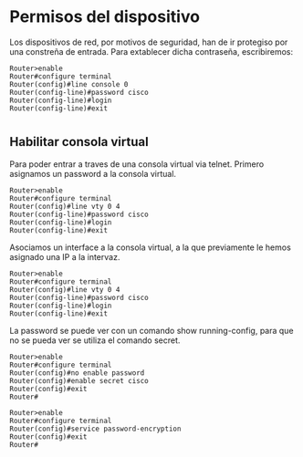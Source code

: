 # Permisos del dispositivo

Los dispositivos de red, por motivos de seguridad, han de ir protegiso por una constreña de entrada.
Para extablecer dicha contraseña, escribiremos:

```
Router>enable
Router#configure terminal
Router(config)#line console 0
Router(config-line)#password cisco
Router(config-line)#login
Router(config-line)#exit
```

# 

## Habilitar consola virtual

Para poder entrar a traves de una consola virtual via telnet. 
Primero asignamos un password a la consola virtual.

```
Router>enable
Router#configure terminal
Router(config)#line vty 0 4
Router(config-line)#password cisco
Router(config-line)#login
Router(config-line)#exit
```

Asociamos un interface a la consola virtual, a la que previamente le hemos asignado una IP a la intervaz.

```
Router>enable
Router#configure terminal
Router(config)#line vty 0 4
Router(config-line)#password cisco
Router(config-line)#login
Router(config-line)#exit
```

La password se puede ver con un comando show running-config, para que no se pueda ver se utiliza el comando secret.

```
Router>enable
Router#configure terminal
Router(config)#no enable password
Router(config)#enable secret cisco
Router(config)#exit
Router#
```

```
Router>enable
Router#configure terminal
Router(config)#service password-encryption
Router(config)#exit
Router#
```

